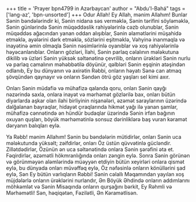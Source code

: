 +++
title = 'Prayer bpn4799 in Azərbaycan'
author = "Abdu'l-Bahá"
tags = ['lang-az', 'bpn-unsorted']
+++
Odur Allah! Ey Allah, mənim Allahım! Bunlar Sənin bəndələrindir ki, Sənin nidana səs verməklə, Sənin tərifini söyləməklə, Sənin günlərində Sənin müqəddəslik rahiyələrinlə cəzb olunublar, Sənin müqəddəs ağacından yanan oddan alışıblar, Sənin əlamətlərini müşahidə etməklə, ayələrini dərk etməklə, sözlərini eşitməklə, Vəhyinə inanmaqla və inayətinə əmin olmaqla Sənin nəsimlərinlə oyanıblar və xoş rahiyələrinlə həyəcanlanıblar. Onların gözləri, İlahi, Sənin parlaq cəlalının mələkutuna dikilib və üzləri Sənin yüksək səltənətinə çevrilib, onların ürəkləri Sənin nurlu və parlaq camalının məhəbbətilə döyünür, qəlbləri Sənin eşqinin atəşindən odlanıb, Ey bu dünyanın və axirətin Rəbbi, onların həyatı Sənə can atmaq şövqündən qaynayır və onların Səndən ötrü göz yaşları sel kimi axır.

Onları Sənin müdafiə və mühafizə qalanda qoru, onları Sənin qayğı nəzərində saxla, onlara inayət və mərhəmət gözlərilə bax, onları bütün diyarlarda aşkar olan ilahi birliyinin nişanələri, əzəmət saraylarının üzərində dalğalanan bayraqlar, hidayət çıraqlarında hikmət yağı ilə yanan şamlar, mühafizə cənnətində ən hündür budaqlar üzərində Sənin irfan bağının oxuyan quşları, böyük mərhəmətinlə sonsuz dərinliklərə baş vuran kəramət dəryanın balıqları eylə.

Ya Rəbb! mənim Allahım! Sənin bu bəndələrin mütidirlər, onları Sənin uca mələkutunda yüksəlt; zəifdirlər, onları Öz üstün qüvvətinlə gücləndir. Zillətdədirlər, Özünün ən uca səltənətində onlara Sənin şərəfini əta et. Fəqirdirlər, əzəmətli hökmranlığında onları zəngin eylə. Sonra Sənin görünən və görünməyən aləmlərində müəyyən etdiyin bütün xeyirləri onlara qismət eylə, bu dünyada onları müvəffəq eylə, Öz nəfəsinlə onların könüllərini şad eylə, Sən Ey bütün varlıqların Rəbbi! Sənin cəlallı Məqamından yayılan xoş müjdələrlə onların ürəklərini nurlandır, Ən Böyük Əhdində onların addımlarını möhkəmlət və Sənin Misaqında onların qurşağını bərkit, Ey Rəhmli və Mərhəmətli! Sən, həqiqətən, Fəzilətli, Ən Kəramətlisən.
